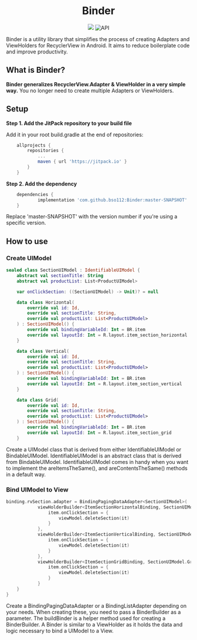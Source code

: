 <h1 align="center">Binder</h1>

<p align="center">
<img src="https://img.shields.io/badge/-Android-FA7343?style=flat&logo=Android"/>
<img alt="API" src="https://img.shields.io/badge/API-21%2B-brightgreen.svg?style=flat"/>
</p>

Binder is a utility library that simplifies the process of creating Adapters and ViewHolders for RecyclerView in Android. It aims to reduce boilerplate code and improve productivity.

## What is Binder?
**Binder generalizes RecyclerView.Adapter & ViewHolder in a very simple way.**
You no longer need to create multiple Adapters or ViewHolders.

## Setup

**Step 1. Add the JitPack repository to your build file**

Add it in your root build.gradle at the end of repositories:

```groovy
	allprojects {
		repositories {
			...
			maven { url 'https://jitpack.io' }
		}
	}
```
 
**Step 2. Add the dependency**
```groovy
	dependencies {
	        implementation 'com.github.bso112:Binder:master-SNAPSHOT'
	}
```
Replace 'master-SNAPSHOT' with the version number if you're using a specific version.
## How to use
### Create UIModel
```kotlin
sealed class SectionUIModel : IdentifiableUIModel {
    abstract val sectionTitle: String
    abstract val productList: List<ProductUIModel>

    var onClickSection: ((SectionUIModel) -> Unit)? = null

    data class Horizontal(
        override val id: Id,
        override val sectionTitle: String,
        override val productList: List<ProductUIModel>
    ) : SectionUIModel() {
        override val bindingVariableId: Int = BR.item
        override val layoutId: Int = R.layout.item_section_horizontal
    }

    data class Vertical(
        override val id: Id,
        override val sectionTitle: String,
        override val productList: List<ProductUIModel>
    ) : SectionUIModel() {
        override val bindingVariableId: Int = BR.item
        override val layoutId: Int = R.layout.item_section_vertical
    }

    data class Grid(
        override val id: Id,
        override val sectionTitle: String,
        override val productList: List<ProductUIModel>
    ) : SectionUIModel() {
        override val bindingVariableId: Int = BR.item
        override val layoutId: Int = R.layout.item_section_grid
    }
```
Create a UIModel class that is derived from either IdentifiableUIModel or BindableUIModel. 
IdentifiableUIModel is an abstract class that is derived from BindableUIModel.
IdentifiableUIModel comes in handy when you want to implement the areItemsTheSame(), and areContentsTheSame() methods in a default way.
</br>
### Bind UIModel to View
```kotlin
binding.rvSection.adapter = BindingPagingDataAdapter<SectionUIModel>(
            viewHolderBuilder<ItemSectionHorizontalBinding, SectionUIModel.Horizontal> { item ->
                item.onClickSection = {
                    viewModel.deleteSection(it)
                }
            },
            viewHolderBuilder<ItemSectionVerticalBinding, SectionUIModel.Vertical> { item ->
                item.onClickSection = {
                    viewModel.deleteSection(it)
                }
            },
            viewHolderBuilder<ItemSectionGridBinding, SectionUIModel.Grid> { item ->
                item.onClickSection = {
                    viewModel.deleteSection(it)
                }
            }
    }
}
```
Create a BindingPagingDataAdapter or a BindingListAdapter depending on your needs. 
When creating these, you need to pass a BinderBuilder as a parameter. 
The buildBinder is a helper method used for creating a BinderBuilder. 
A Binder is similar to a ViewHolder as it holds the data and logic necessary to bind a UIModel to a View.


